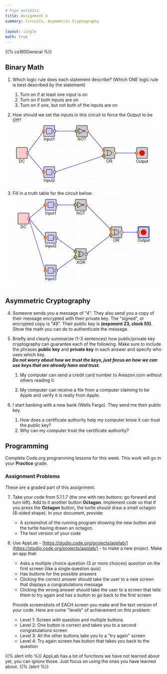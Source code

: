 ```yaml
---
# Page metadata.
title: Assignment 4
summary: Circuits, Asymmetric Cryptography

layout: single
math: true
---
```


{{% cs160General %}}

## Binary Math

1. Which logic rule does each statement describe? (Which ONE logic rule is best described by the statement)
    1. Turn on if at least one input is on
    1. Turn on if both inputs are on
    1. Turn on if one, but not both of the inputs are on

1. How should we set the inputs in this circuit to force the Output to be Off?
    ![Circuit 1](circuit1.png)

1. Fill in a truth table for the circuit below:
    ![Circuit 2](circuit2.png)

## Asymmetric Cryptography

4. Someone sends you a message of "4". They also send you a copy of their message encrypted with
their private key. The "signed", or encrypted copy is "49". Their public key is **(exponent 23, clock 55)**.
Show the math you can do to authenticate the message.

1. Briefly and clearly summarize (1-3 sentences) how public/private key cryptography can
guarantee each of the following. Make sure to include the phrases **public key** and 
**private key** in each answer and specify who uses which key.  
    ***Do not worry about how we trust the keys, just focus on how we can use keys
that are already have and trust.***

    1. My computer can send a credit card number to Amazon.com without others reading it.

    1. My computer can receive a file from a computer claiming to be Apple and verify it is really
    from Apple. 

1. I start banking with a new bank (Wells Fargo). They send me their public key.
    1. How does a certificate authority help my computer know it can trust the public key?
    1. Why can my computer trust the certificate authority?

## Programming

Complete Code.org programming lessons for this week. This work will go in your
**Practice** grade.

### Assignment Problems

These are a graded part of this assignment.

7. Take your code from 5.1.1.7 (the one with two buttons: go forward and turn left). Add to it
another button **Octagon**. Implement code so that if you press the **Octagon** button, the turtle
should draw a small octagon (8-sided shape). In your document, provide:
    * A screenshot of the running program showing the new button and the turtle having drawn an octagon.
    * The text version of your code

1. Use AppLab - [https://studio.code.org/projects/applab/](https://studio.code.org/projects/applab/) -
to make a new project. Make an app that:
    * Asks a multiple choice question (3 or more choices) question on the first screen
    (like a single question quiz)
    * Has buttons for the possible answers
    * Clicking the correct answer should take the user to a new screen that displays a
    congratulations message
    * Clicking the wrong answer should take the user to a screen that tells them to try
    again and has a button to go back to the first screen

    Provide screenshots of EACH screen you make and the text version of your code. 
    Here are some "levels" of achievement on this problem:

    * Level 1: Screen with question and multiple buttons
    * Level 2: One button is correct and takes you to a second congratulations screen
    * Level 3: All the other buttons take you to a "try again" screen
    * Level 4: Try again screen has button that takes you back to the question

{{% alert info %}}
AppLab has a lot of functions we have not learned about yet, you can ignore those.
Just focus on using the ones you have learned about.
{{% /alert %}}

